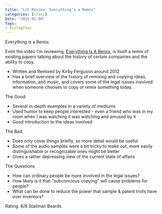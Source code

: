 ```yaml
---
title: "Lit Review: Everything's a Remix"
categories: [class]
Date: "2015-02-04"
Tags:
- bizlegfoss
---
```


Everything is a Remix.

Even the video I'm reviewing, [Everything Is A Remix], is itself a remix of existing papers talking about the history of certain companies and the ability to copy.

- Written and Remixed by Kirby Ferguson around 2012
- Has a brief overview of the history of remixing and copying ideas, information, and music, and covers some of the legal issues involved when someone chooses to copy or remix something today.

The Good:

- Several in-depth examples in a variety of mediums
- Used humor to keep people interested - even a friend who was in my room when I was watching it was watching and amused by it
- Good introduction to the ideas involved

The Bad:

- Does only cover things briefly, so more detail would be useful
- Some of the audio samples were a bit tricky to make out, more easily distinguishable or recognizable ones might be better
- Gives a rather depressing view of the current state of affairs

The Questions

- How can ordinary people be more involved in the legal issues?
- How likely is it that "subconcious copying" will cause problems for people?
- What can be done to reduce the power that sample & patent trolls have over inventors?

Rating: 8/8 Stallman Beards

[Everything Is A Remix]: https://www.youtube.com/watch?v=coGpmA4saEk
